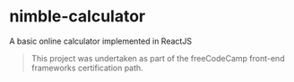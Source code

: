 # nimble-calculator
A basic online calculator implemented in ReactJS

>This project was undertaken as part of the freeCodeCamp front-end  frameworks certification path.
